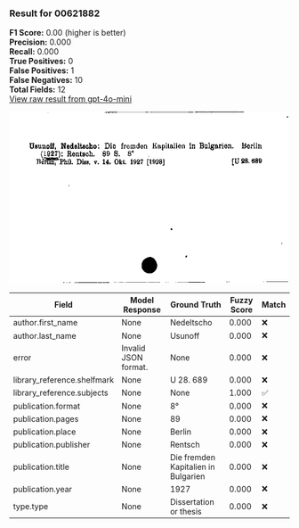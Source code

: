 ### Result for 00621882
**F1 Score:** 0.00 (higher is better)<br>**Precision:** 0.000<br>**Recall:** 0.000<br>**True Positives:** 0<br>**False Positives:** 1<br>**False Negatives:** 10<br>**Total Fields:** 12<br>[View raw result from gpt-4o-mini](https://github.com/RISE-UNIBAS/humanities_data_benchmark/blob/main/results/2025-10-03/T0164/request_T0164_00621882.json)

<img src="https://github.com/RISE-UNIBAS/humanities_data_benchmark/blob/main/benchmarks/zettelkatalog/images/00621882.jpg?raw=true" alt="00621882" width="600px">

| Field | Model Response | Ground Truth | Fuzzy Score | Match |
|-------|----------------|--------------|-------------|-------|
| author.first_name | None | Nedeltscho | 0.000 | ❌ |
| author.last_name | None | Usunoff | 0.000 | ❌ |
| error | Invalid JSON format. | None | 0.000 | ❌ |
| library_reference.shelfmark | None | U 28. 689 | 0.000 | ❌ |
| library_reference.subjects | None | None | 1.000 | ✅ |
| publication.format | None | 8° | 0.000 | ❌ |
| publication.pages | None | 89 | 0.000 | ❌ |
| publication.place | None | Berlin | 0.000 | ❌ |
| publication.publisher | None | Rentsch | 0.000 | ❌ |
| publication.title | None | Die fremden Kapitalien in Bulgarien | 0.000 | ❌ |
| publication.year | None | 1927 | 0.000 | ❌ |
| type.type | None | Dissertation or thesis | 0.000 | ❌ |
